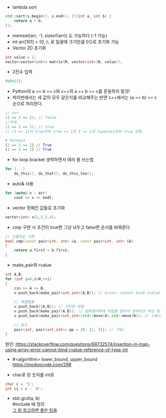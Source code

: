 * lambda sort
```c++
std::sort(s.begin(), s.end(), [](int a, int b) {
    return a > b;
});
```
* memset(arr, -1, sizeof(arr)) 도 가능하다 (-1 가능)
* int arr[101] = {0, }; 로 일괄에 크기만큼 0으로 초기화 가능
* Vector 2D 초기화
```c++
int value = 1;
vector<vector<int>> matrix(M, vector<int>(N, value));
```
* 2진수 입력  
```c++
0b00111;
```
* Python의 a == b == c와 c++의 a == b == c를 혼동하지 말것!
* 파이썬에서는 세 값이 모두 같은지를 비교해주는 반면 c++에서는 (a == b) == c 순으로 처리한다.
```c++
// c++
(2 == 2 == 2); // false
//주의:
(1 == 1 == 1); // true
// (1 == 1)이 true인데 true == 1은 1 == 1로 typecast되어 true 반환.
```
```python
# Python3
(2 == 2 == 2) // True
(1 == 1 == 1) // True
```
* for loop bracket 생략하면서 여러 줄 쓰는법  
```c++
for (...)
    do_this(), do_that(), do_this_too();
```  
* auto& 사용  
```c++
for (auto& x : arr)
    cout << x << endl;
```  
* vector 정해진 값들로 초기화  
```c++
vector<int> v{1,2,3,4};
```  
* cmp 구현 시 조건이 true면 그냥 놔두고 false면 순서를 바꿔준다
```c++
// 오름차순 구현
bool cmp(const pair<int, int> &a, const pair<int, int> &b)
{
    return a.first < b.first;
}
```
* make_pair와 rvalue
```c++
int A,B;
for (int i=0;i<N;++i)
{
    cin >> A >> B;
    v.push_back(make_pair<int,int>(A,B)); // error: cannot bind rvalue reference of type ‘int&&’ to lvalue of type ‘int’
    
    // 해결법들
    v.push_back({A,B}); // 간단한 방법
    v.push_back(make_pair(A,B)); // 컴파일러에게 타입을 알아서 정하라고 하는 방법
    v.push_back(make_pair<int,int>(std::move(A),std::move(B)); // 수동으로 lvalue로 바꿔주는 방법
    
    // 참고
    pair<int, pair<int,int>> pp = {0, {1, 3}}; // 가능!
}
```
원인: https://stackoverflow.com/questions/68732574/insertion-in-map-using-array-error-cannot-bind-rvalue-reference-of-type-int  

* #\<algorithm\> lower_bound, upper_bound  
https://modoocode.com/298  

* char로 된 숫자를 int로  
```c++
char c = '5';
int ci = c - '0';
```
* std::gcd(a, b)  
#include <numeric>에 정의  
[그 외 참고하면 좋은 팁들](https://kswims.tistory.com/137)
